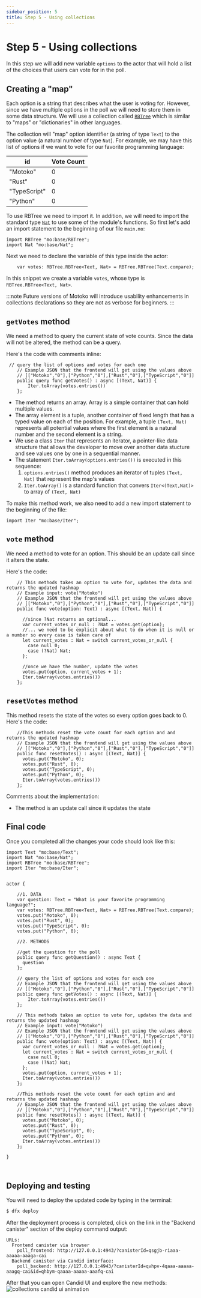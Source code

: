 ```yaml
---
sidebar_position: 5
title: Step 5 - Using collections
---
```


# Step 5 - Using collections

In this step we will add new variable `options` to the actor that will hold a list of the choices that users can vote for in the poll.


## Creating a "map"

Each option is a string that describes what the user is voting for. However, since we have multiple options in the poll we will need to store them in some data structure. We will use a collection called [`RBTree`](/motoko/main/base/RBTree.md) which is similar to "maps" or "dictionaries" in other languages.

The collection will "map" option identifier (a string of type `Text`) to the option value (a natural number of type `Nat`). For example, we may have this list of options if we want to vote for our favorite programming language:

| id  | Vote Count |
| --- | ------ |
| "Motoko"   | 0 |
| "Rust"   |   0 |
| "TypeScript"   |  0 |
| "Python"   | 0     |


To use RBTree we need to import it. In addition, we will need to import the standard type [`Nat`](/motoko/main/base/Nat.md) to use some of the module's functions. So first let's add an import statement to the beginning of our file `main.mo`:
```motoko
import RBTree "mo:base/RBTree";
import Nat "mo:base/Nat";
```

Next we need to declare the variable of this type inside the actor:
```motoko
    var votes: RBTree.RBTree<Text, Nat> = RBTree.RBTree(Text.compare);
```

In this snippet we create a variable `votes`, whose type is `RBTree.RBTree<Text, Nat>`.

:::note
Future versions of Motoko will introduce usability enhancements in collections declarations so they are not as verbose for beginners. 
:::

## `getVotes` method

We need a method to query the current state of vote counts. Since the data will not be altered, the method can be a query.

Here's the code with comments inline:

```motoko
 // query the list of options and votes for each one
    // Example JSON that the frontend will get using the values above
    // [["Motoko","0"],["Python","0"],["Rust","0"],["TypeScript","0"]]
    public query func getVotes() : async [(Text, Nat)] {
        Iter.toArray(votes.entries())
    }; 
```

- The method returns an array. Array is a simple container that can hold multiple values.
- The array element is a tuple, another container of fixed length that has a typed value on each of the position. For example, a tuple `(Text, Nat)` represents all potential values where the first element is a natural number and the second element is a string.
- We use a class `Iter` that represents an iterator, a pointer-like data structure that allows the developer to move over another data stucture and see values one by one in a sequential manner.
-  The  statement `Iter.toArray(options.entries())` is executed in this sequence:
    1. `options.entries()` method produces an iterator of tuples `(Text, Nat)` that represent the map's values
    2. `Iter.toArray()` is a standard function that convers `Iter<(Text,Nat)>` to array of `(Text, Nat)`


To make this method work, we also need to add a new import statement to the beginning of the file:
```motoko
import Iter "mo:base/Iter";
```

## `vote` method

We need a method to vote for an option. This should be an update call since it alters the state. 

Here's the code:
```motoko
    // This methods takes an option to vote for, updates the data and returns the updated hashmap
    // Example input: vote("Motoko")
    // Example JSON that the frontend will get using the values above
    // [["Motoko","0"],["Python","0"],["Rust","0"],["TypeScript","0"]]
    public func vote(option: Text) : async [(Text, Nat)] {

      //since ?Nat returns an optional...
      var current_votes_or_null : ?Nat = votes.get(option);
      //... we need to be explicit about what to do when it is null or a number so every case is taken care of
      let current_votes : Nat = switch current_votes_or_null {
        case null 0;
        case (?Nat) Nat;
      };

      //once we have the number, update the votes
      votes.put(option, current_votes + 1);
      Iter.toArray(votes.entries())
    };
```

## `resetVotes`  method
This method resets the state of the votes so every option goes back to 0. Here's the code:


```motoko
    //This methods reset the vote count for each option and and returns the updated hashmap
    // Example JSON that the frontend will get using the values above
    // [["Motoko","0"],["Python","0"],["Rust","0"],["TypeScript","0"]]
    public func resetVotes() : async [(Text, Nat)] {
      votes.put("Motoko", 0);
      votes.put("Rust", 0);
      votes.put("TypeScript", 0);
      votes.put("Python", 0);
      Iter.toArray(votes.entries())
    };
```

Comments about the implementation:
- The method is an update call since it updates the state


## Final code
Once you completed all the changes your code should look like this:
```motoko
import Text "mo:base/Text";
import Nat "mo:base/Nat";
import RBTree "mo:base/RBTree";
import Iter "mo:base/Iter";


actor {
    
    //1. DATA
    var question: Text = "What is your favorite programming language?";
    var votes: RBTree.RBTree<Text, Nat> = RBTree.RBTree(Text.compare);
    votes.put("Motoko", 0);
    votes.put("Rust", 0);
    votes.put("TypeScript", 0);
    votes.put("Python", 0);

    //2. METHODS

    //get the question for the poll
    public query func getQuestion() : async Text { 
      question 
    };

    // query the list of options and votes for each one
    // Example JSON that the frontend will get using the values above
    // [["Motoko","0"],["Python","0"],["Rust","0"],["TypeScript","0"]]
    public query func getVotes() : async [(Text, Nat)] {
        Iter.toArray(votes.entries())
    }; 

    // This methods takes an option to vote for, updates the data and returns the updated hashmap
    // Example input: vote("Motoko")
    // Example JSON that the frontend will get using the values above
    // [["Motoko","0"],["Python","0"],["Rust","0"],["TypeScript","0"]]
    public func vote(option: Text) : async [(Text, Nat)] {
      var current_votes_or_null : ?Nat = votes.get(option);
      let current_votes : Nat = switch current_votes_or_null {
        case null 0;
        case (?Nat) Nat;
      };
      votes.put(option, current_votes + 1);
      Iter.toArray(votes.entries())
    };

    //This methods reset the vote count for each option and and returns the updated hashmap
    // Example JSON that the frontend will get using the values above
    // [["Motoko","0"],["Python","0"],["Rust","0"],["TypeScript","0"]]
    public func resetVotes() : async [(Text, Nat)] {
      votes.put("Motoko", 0);
      votes.put("Rust", 0);
      votes.put("TypeScript", 0);
      votes.put("Python", 0);
      Iter.toArray(votes.entries())
    };
    
}



```

## Deploying and testing

You will need to deploy the updated code by typing in the terminal:
```bash
$ dfx deploy
```

After the deployment process is completed, click on the link in the "Backend canister" section of the deploy command output:
```shell
URLs:
  Frontend canister via browser
    poll_frontend: http://127.0.0.1:4943/?canisterId=qsgjb-riaaa-aaaaa-aaaga-cai
  Backend canister via Candid interface:
    poll_backend: http://127.0.0.1:4943/?canisterId=qvhpv-4qaaa-aaaaa-aaagq-cai&id=qhbym-qaaaa-aaaaa-aaafq-cai
```

After that you can open Candid UI and explore the new methods:
![collections candid ui animation](./_attachments/simple_voting_app_candid.png)

